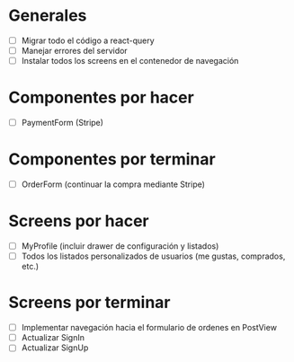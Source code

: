 # Generales
- [ ] Migrar todo el código a react-query
- [ ] Manejar errores del servidor
- [ ] Instalar todos los screens en el contenedor de navegación

# Componentes por hacer
- [ ] PaymentForm (Stripe)

# Componentes por terminar
- [ ] OrderForm (continuar la compra mediante Stripe)

# Screens por hacer
- [ ] MyProfile (incluir drawer de configuración y listados)
- [ ] Todos los listados personalizados de usuarios (me gustas, comprados, etc.)

# Screens por terminar
- [ ] Implementar navegación hacia el formulario de ordenes en PostView
- [ ] Actualizar SignIn
- [ ] Actualizar SignUp
